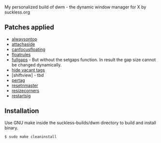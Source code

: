 My personalized build of dwm - the dynamic window manager for X by suckless.org
<!-- TODO: Update manual so it shows correct keybinds -->

## Patches applied
- [alwaysontop](https://dwm.suckless.org/patches/alwaysontop/alwaysontop-6.2.diff)
- [attachaside](https://dwm.suckless.org/patches/attachaside/dwm-attachaside-6.3.diff)
- [canfocusfloating](https://dwm.suckless.org/patches/canfocusfloating/dwm-canfocusfloating-20210724-b914109.diff)
- [floatrules](https://dwm.suckless.org/patches/floatrules/dwm-floatrules-20210801-138b405.diff)
- [fullgaps](https://dwm.suckless.org/patches/fullgaps/dwm-fullgaps-6.2.diff) - But without the setgaps function. In result the gap size cannot be changed dynamically.
- [hide vacant tags](https://dwm.suckless.org/patches/hide_vacant_tags/dwm-hide_vacant_tags-6.3.diff)
- [shiftview] - tbd <!-- TODO: upload diff to suckless.org -->
- [pertag](https://dwm.suckless.org/patches/pertag/dwm-pertag-20200914-61bb8b2.diff) <!-- TODO: check if any of the previous patches had a version that works with pertag -->
- [resetnmaster](https://dwm.suckless.org/patches/resetnmaster/dwm-resetnmaster-pertag-6.3.diff)
- [resizecorners](https://dwm.suckless.org/patches/resizecorners/dwm-resizecorners-6.2.diff)
- [restartsig](https://dwm.suckless.org/patches/restartsig/dwm-restartsig-20180523-6.2.diff)

## Installation
Use GNU make inside the suckless-builds/dwm directory to build and install binary.
```
$ sudo make cleaninstall
```
